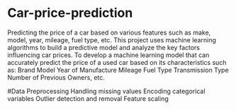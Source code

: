 # Car-price-prediction
Predicting the price of a car based on various features such as make, model, year, mileage, fuel type, etc.
This project uses machine learning algorithms to build a predictive model and analyze the key factors influencing car prices.
To develop a machine learning model that can accurately predict the price of a used car based on its characteristics such as:
Brand
Model
Year of Manufacture
Mileage
Fuel Type
Transmission Type
Number of Previous Owners, etc.

#Data Preprocessing
Handling missing values
Encoding categorical variables
Outlier detection and removal
Feature scaling
